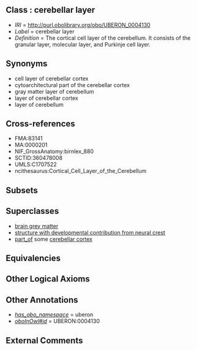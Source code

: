 
## Class : cerebellar layer

 * *IRI* = http://purl.obolibrary.org/obo/UBERON_0004130
 * *Label* = cerebellar layer
 * *Definition* = The cortical cell layer of the cerebellum. It consists of the granular layer, molecular layer, and Purkinje cell layer.

## Synonyms

 * cell layer of cerebellar cortex
 * cytoarchitectural part of the cerebellar cortex
 * gray matter layer of cerebellum
 * layer of cerebellar cortex
 * layer of cerebellum

## Cross-references

 * FMA:83141
 * MA:0000201
 * NIF_GrossAnatomy:birnlex_880
 * SCTID:360478008
 * UMLS:C1707522
 * ncithesaurus:Cortical_Cell_Layer_of_the_Cerebellum

## Subsets


## Superclasses

 * [brain grey matter](../../UBERON/28/UBERON_0003528.md)
 * [structure with developmental contribution from neural crest](../../UBERON/14/UBERON_0010314.md)
 * [part_of](../../BFO/50/BFO_0000050.md) some [cerebellar cortex](../../UBERON/29/UBERON_0002129.md)

## Equivalencies


## Other Logical Axioms


## Other Annotations

 * *[has_obo_namespace](../../ce/oboInOwl#hasOBONamespace.md)* = uberon
 * *[oboInOwl#id](../../id/oboInOwl#id.md)* = UBERON:0004130

## External Comments

